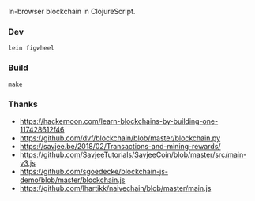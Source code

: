 In-browser blockchain in ClojureScript.

### Dev

```
lein figwheel
```

### Build

```
make
```

### Thanks

 * <https://hackernoon.com/learn-blockchains-by-building-one-117428612f46>
 * <https://github.com/dvf/blockchain/blob/master/blockchain.py>
 * <https://savjee.be/2018/02/Transactions-and-mining-rewards/>
 * <https://github.com/SavjeeTutorials/SavjeeCoin/blob/master/src/main-v3.js>
 * <https://github.com/sgoedecke/blockchain-js-demo/blob/master/blockchain.js>
 * <https://github.com/lhartikk/naivechain/blob/master/main.js>

